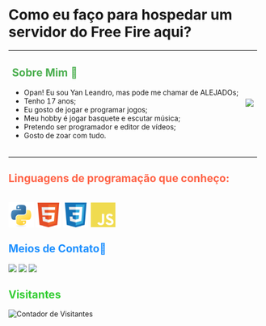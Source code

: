 
# Como eu faço para hospedar um servidor do Free Fire aqui?

<table>
  <tr>
    <td>
      <h2 style="color: #4CAF50;">Sobre Mim 🤨</h2>
      <ul>
        <li>Opan! Eu sou Yan Leandro, mas pode me chamar de ALEJADOs;</li>
        <li>Tenho 17 anos;</li>
        <li>Eu gosto de jogar e programar jogos;</li>
        <li>Meu hobby é jogar basquete e escutar música;</li>
        <li>Pretendo ser programador e editor de vídeos;</li>
        <li>Gosto de zoar com tudo.</li> <br>
      </ul>
    </td>
    <td>
      <img src="https://github.com/YanLeandro789/YanLeandro789/assets/142691022/3b6a80ae-62e8-472f-90f4-eff4f645781c" width="350">
    </td>
  </tr>
</table>

<h2 style="color: #FF6347;">Linguagens de programação que conheço:</h2>
<div style="display: inline_block"><br>
  <img align="center" alt="Python" height="50" width="50" src="https://raw.githubusercontent.com/devicons/devicon/master/icons/python/python-original.svg">
  <img align="center" alt="HTML" height="50" width="50" src="https://raw.githubusercontent.com/devicons/devicon/master/icons/html5/html5-original.svg">
  <img align="center" alt="CSS" height="50" width="50" src="https://raw.githubusercontent.com/devicons/devicon/master/icons/css3/css3-original.svg">
  <img align="center" alt="JavaScript" height="50" width="50" src="https://raw.githubusercontent.com/devicons/devicon/master/icons/javascript/javascript-plain.svg">
</div>

<h2 style="color: #1E90FF;">Meios de Contato🔎</h2>
<div>
  <a href="https://www.youtube.com/channel/UCA8mRBb9UtiZLwgj2IrjNpQ" target="_blank"><img src="https://img.shields.io/badge/YouTube-FF0000?style=for-the-badge&logo=youtube&logoColor=white" target="_blank"></a>
  <a href="https://www.instagram.com/yan_update7/" target="_blank"><img src="https://img.shields.io/badge/-Instagram-%23E4405F?style=for-the-badge&logo=instagram&logoColor=white" target="_blank"></a>
  <a href="mailto:yanleandro789@gmail.com"><img src="https://img.shields.io/badge/-Gmail-%23333?style=for-the-badge&logo=gmail&logoColor=white" target="_blank"></a>
</div>

<h2 style="color: #32CD32;">Visitantes</h2>
<img src="https://komarev.com/ghpvc/?username=YanLeandro789&color=green" alt="Contador de Visitantes">

